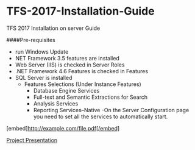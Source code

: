 # TFS-2017-Installation-Guide
TFS 2017 Installation on server Guide 

####Pre-requisites 
- run Windows Update
- NET Framework 3.5 features are installed
- Web Server (IIS) is checked in Server Roles
- .NET Framework 4.6 Features is checked in Features
- SQL Server is installed
    - Features Selections (Under Instance Features)
      - Database Engine Services
      - Full-text and Semantic Extractions for Search
      - Analysis Services
      - Reporting Services–Native
    -On the Server Configuration page you need to set all the services to automatically start.


[embed]http://example.com/file.pdf[/embed]

[Project Presentation](files/project-presentation.pdf "Project Presentation PDF")
